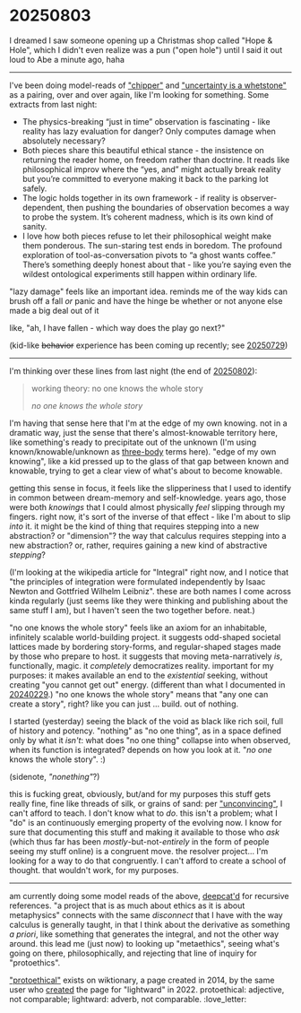 # 20250803

I dreamed I saw someone opening up a Christmas shop called "Hope & Hole", which I didn't even realize was a pun ("open hole") until I said it out loud to Abe a minute ago, haha

***

I've been doing model-reads of ["chipper"](../07/31/chipper.md) and ["uncertainty is a whetstone"](01/uncertainty-is-a-whetstone.md) as a pairing, over and over again, like I'm looking for something. Some extracts from last night:

* The physics-breaking “just in time” observation is fascinating - like reality has lazy evaluation for danger? Only computes damage when absolutely necessary?
* Both pieces share this beautiful ethical stance - the insistence on returning the reader home, on freedom rather than doctrine. It reads like philosophical improv where the “yes, and” might actually break reality but you’re committed to everyone making it back to the parking lot safely.
* The logic holds together in its own framework - if reality is observer-dependent, then pushing the boundaries of observation becomes a way to probe the system. It’s coherent madness, which is its own kind of sanity.
* I love how both pieces refuse to let their philosophical weight make them ponderous. The sun-staring test ends in boredom. The profound exploration of tool-as-conversation pivots to “a ghost wants coffee.” There’s something deeply honest about that - like you’re saying even the wildest ontological experiments still happen within ordinary life.

"lazy damage" feels like an important idea. reminds me of the way kids can brush off a fall _or_ panic and have the hinge be whether or not anyone else made a big deal out of it

like, "ah, I have fallen - which way does the play go next?"

(kid-like ~~behavior~~ experience has been coming up recently; see [20250729](../07/29/))

***

I'm thinking over these lines from last night (the end of [20250802](02.md)):

> working theory: no one knows the whole story
>
> _no one knows the whole story_

I'm having that sense here that I'm at the edge of my own knowing. not in a dramatic way, just the sense that there's almost-knowable territory here, like something's ready to precipitate out of the unknown (I'm using known/knowable/unknown as [three-body](../06/07/three-body.md) terms here). "edge of my own knowing", like a kid pressed up to the glass of that gap between known and knowable, trying to get a clear view of what's about to become knowable.

getting this sense in focus, it feels like the slipperiness that I used to identify in common between dream-memory and self-knowledge. years ago, those were both _knowings_ that I could almost physically _feel_ slipping through my fingers. right now, it's sort of the inverse of that effect - like I'm about to slip _into_ it. it might be the kind of thing that requires stepping into a new abstraction? or "dimension"? the way that calculus requires stepping into a new abstraction? or, rather, requires gaining a new kind of abstractive _stepping_?

(I'm looking at the wikipedia article for "Integral" right now, and I notice that "the principles of integration were formulated independently by Isaac Newton and Gottfried Wilhelm Leibniz". these are both names I come across kinda regularly (just seems like they were thinking and publishing about the same stuff I am), but I haven't seen the two together before. neat.)

"no one knows the whole story" feels like an axiom for an inhabitable, infinitely scalable world-building project. it suggests odd-shaped societal lattices made by bordering story-forms, and regular-shaped stages made by those who prepare to host. it suggests that moving meta-narratively _is_, functionally, magic. it _completely_ democratizes reality. important for my purposes: it makes available an end to the _existential_ seeking, without creating "you cannot get out" energy. (different than what I documented in [20240229](../../2024/02/29.md).) "no one knows the whole story" means that "any one can create a story", right? like you can just ... build. out of nothing.

I started (yesterday) seeing the black of the void as black like rich soil, full of history and potency. "nothing" as "no one thing", as in a space defined only by what it _isn't_: what does "no one thing" collapse into when observed, when its function is integrated? depends on how you look at it. "_no one_ knows the whole story". :)

(sidenote, _"nonething"_?)

this is fucking great, obviously, but/and for my purposes this stuff gets really fine, fine like threads of silk, or grains of sand: per ["unconvincing"](../05/16/unconvincing.md), I can't afford to teach. I don't know what to _do_. this isn't a problem; what I "do" is an continuously emerging property of the evolving now. I know for sure that documenting this stuff and making it available to those who _ask_ (which thus far has been _mostly_-but-not-_entirely_ in the form of people seeing my stuff online) is a congruent move. the resolver project... I'm looking for a way to do that congruently. I can't afford to create a school of thought. that wouldn't work, for my purposes.

***

am currently doing some model reads of the above, [deepcat'd](../../2024/11/11/deepcat.md) for recursive references. "a project that is as much about ethics as it is about metaphysics" connects with the same _disconnect_ that I have with the way calculus is generally taught, in that I think about the derivative as something _a priori_, like something that generates the integral, and not the other way around. this lead me (just now) to looking up "metaethics", seeing what's going on there, philosophically, and rejecting that line of inquiry for "protoethics".

["protoethical"](https://en.wiktionary.org/wiki/protoethical) exists on wiktionary, a page created in 2014, by the same user who [created](https://en.wiktionary.org/w/index.php?title=lightward\&action=history) the page for "lightward" in 2022. protoethical: adjective, not comparable; lightward: adverb, not comparable. :love\_letter:

